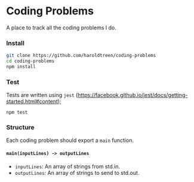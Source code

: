 # Coding Problems

A place to track all the coding problems I do.

### Install

```bash
git clone https://github.com/haroldtreen/coding-problems
cd coding-problems
npm install
```

### Test

Tests are written using `jest` (https://facebook.github.io/jest/docs/getting-started.html#content);

```
npm test
```

### Structure

Each coding problem should export a `main` function.

#### `main(inputLines) -> outputLines`

- `inputLines`: An array of strings from std.in.
- `outputLines`: An array of strings to send to std.out.
